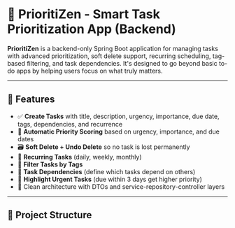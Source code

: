 # 🧠 PrioritiZen - Smart Task Prioritization App (Backend)

**PrioritiZen** is a backend-only Spring Boot application for managing tasks with advanced prioritization, soft delete support, recurring scheduling, tag-based filtering, and task dependencies. It's designed to go beyond basic to-do apps by helping users focus on what truly matters.

---

## 🚀 Features

- ✅ **Create Tasks** with title, description, urgency, importance, due date, tags, dependencies, and recurrence
- 🔢 **Automatic Priority Scoring** based on urgency, importance, and due dates
- 🗃️ **Soft Delete + Undo Delete** so no task is lost permanently
- 🔁 **Recurring Tasks** (daily, weekly, monthly)
- 🔖 **Filter Tasks by Tags**
- 🔗 **Task Dependencies** (define which tasks depend on others)
- 📅 **Highlight Urgent Tasks** (due within 3 days get higher priority)
- 🧼 Clean architecture with DTOs and service-repository-controller layers

---

## 🧱 Project Structure

